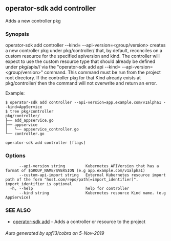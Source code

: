 ## operator-sdk add controller

Adds a new controller pkg

### Synopsis

operator-sdk add controller --kind=<kind> --api-version=<group/version> creates a new
controller pkg under pkg/controller/<kind> that, by default, reconciles on a custom resource for the specified apiversion and kind.
The controller will expect to use the custom resource type that should already be defined under pkg/apis/<group>/<version>
via the "operator-sdk add api --kind=<kind> --api-version=<group/version>" command.
This command must be run from the project root directory.
If the controller pkg for that Kind already exists at pkg/controller/<kind> then the command will not overwrite and return an error.

Example:

	$ operator-sdk add controller --api-version=app.example.com/v1alpha1 --kind=AppService
	$ tree pkg/controller
	pkg/controller/
	├── add_appservice.go
	├── appservice
	│   └── appservice_controller.go
	└── controller.go



```
operator-sdk add controller [flags]
```

### Options

```
      --api-version string         Kubernetes APIVersion that has a format of $GROUP_NAME/$VERSION (e.g app.example.com/v1alpha1)
      --custom-api-import string   External Kubernetes resource import path of the form "host.com/repo/path[=import_identifier]". import_identifier is optional
  -h, --help                       help for controller
      --kind string                Kubernetes resource Kind name. (e.g AppService)
```

### SEE ALSO

* [operator-sdk add](operator-sdk_add.md)	 - Adds a controller or resource to the project

###### Auto generated by spf13/cobra on 5-Nov-2019
